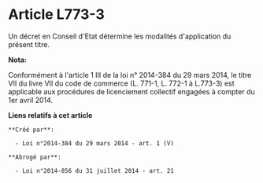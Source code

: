 # Article L773-3

Un décret en Conseil d'Etat détermine les modalités d'application du présent titre.

**Nota:**

Conformément à l'article 1 III de la loi n° 2014-384 du 29 mars 2014, le titre VII du livre VII du code de commerce (L.
771-1, L. 772-1 à L.773-3) est applicable aux procédures de licenciement collectif engagées à compter du 1er avril 2014.

**Liens relatifs à cet article**

	**Créé par**:

	  - Loi n°2014-384 du 29 mars 2014 - art. 1 (V)

	**Abrogé par**:

	  - Loi n°2014-856 du 31 juillet 2014 - art. 21
